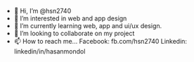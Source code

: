 - 👋 Hi, I’m @hsn2740
- 👀 I’m interested in web and app design
- 🌱 I’m currently learning web, app and ui/ux design.
- 💞️ I’m looking to collaborate on my project
- 📫 How to reach me... 
     Facebook: fb.com/hsn2740
     Linkedin: linkedin/in/hasanmondol

<!---
hsn2740/hsn2740 is a ✨ special ✨ repository because its `README.md` (this file) appears on your GitHub profile.
You can click the Preview link to take a look at your changes.
--->
